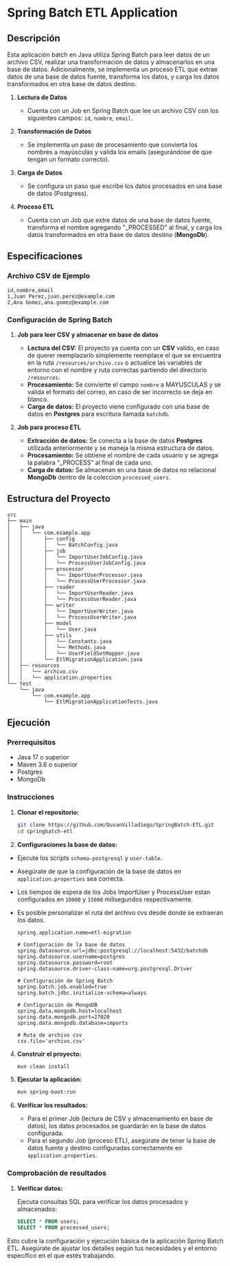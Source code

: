 # Spring Batch ETL Application

## Descripción

Esta aplicación batch en Java utiliza Spring Batch para leer datos de un archivo CSV, realizar una transformación de datos y almacenarlos en una base de datos. Adicionalmente, se implementa un proceso ETL que extrae datos de una base de datos fuente, transforma los datos, y carga los datos transformados en otra base de datos destino.

1. **Lectura de Datos**
   - Cuenta con un Job en Spring Batch que lee un archivo CSV con los siguientes campos: `id`, `nombre`, `email`.

2. **Transformación de Datos**
   - Se implementa un paso de procesamiento que convierta los nombres a mayúsculas y valida los emails (asegurándose de que tengan un formato correcto).

3. **Carga de Datos**
   - Se configura un paso que escribe los datos procesados en una base de datos (Postgress).

4. **Proceso ETL**
   - Cuenta con un Job que extre datos de una base de datos fuente, transforma el nombre agregando "_PROCESSED" al final, y carga los datos transformados en otra base de datos destino (**MongoDb**).

## Especificaciones

### Archivo CSV de Ejemplo

```csv
id,nombre,email
1,Juan Perez,juan.perez@example.com
2,Ana Gomez,ana.gomez@example.com
```

### Configuración de Spring Batch

1. **Job para leer CSV y almacenar en base de datos**

    - **Lectura del CSV:** El proyecto ya cuenta con un **CSV** valido, en caso de querer reemplazarlo simplemente reemplace el que se encuentra en la ruta `/resources/archivo.csv` o actualice las variables de entorno con el nombre y ruta correctas partiendo del directorio `/resources`.
    - **Procesamiento:** Se convierte el campo `nombre` a MAYUSCULAS y se valida el formato del correo, en caso de ser incorrecto se deja en blanco.
    - **Carga de datos:** El proyecto viene configurado con una base de datos en **Postgres** para escritura llamada `batchdb`.

2. **Job para proceso ETL**

    - **Extracción de datos:** Se conecta a la base de datos **Postgres** utilizada anteriormente y se maneja la misma estructura de datos.
    - **Procesamiento:** Se obtiene el nombre de cada usuario y se agrega la palabra "_PROCESS" al final de cada uno.
    - **Carga de datos:** Se almacenan en una base de datos no relacional **MongoDb** dentro de la coleccion `processed_users`.

## Estructura del Proyecto

```plaintext
src
├── main
│   ├── java
│   │   └── com.example.app
│   │       ├── config
│   │       │   └── BatchConfig.java
│   │       ├── job
│   │       │   └── ImportUserJobConfig.java
│   │       │   └── ProcessUserJobConfig.java
│   │       ├── processor
│   │       │   └── ImportUserProcessor.java
│   │       │   └── ProcessUserProcessor.java
│   │       ├── reader
│   │       │   └── ImportUserReader.java
│   │       │   └── ProcessUserReader.java
│   │       ├── writer
│   │       │   └── ImportUserWriter.java
│   │       │   └── ProcessUserWriter.java
│   │       ├── model
│   │       │   └── User.java
│   │       ├── utils
│   │       │   └── Constants.java
│   │       │   └── Methods.java
│   │       │   └── UserFieldSetMapper.java
│   │       └── EtlMigrationApplication.java
│   ├── resources
│   │   └── archivo.csv
│   │   └── application.properties
└── test
    └── java
        └── com.example.app
            └── EtlMigrationApplicationTests.java
```

## Ejecución

### Prerrequisitos

- Java 17 o superior
- Maven 3.6 o superior
- Postgres
- MongoDb

### Instrucciones

1. **Clonar el repositorio:**

    ```bash
    git clone https://github.com/DuvanVilladiego/SpringBatch-ETL.git
    cd springbatch-etl
    ```

2. **Configuraciones la base de datos:**
  - Ejecute los scripts `schema-postgresql` y `user-table`.
  - Asegúrate de que la configuración de la base de datos en `application.properties` sea correcta.
  - Los tiempos de espera de los Jobs ImportUser y ProcessUser estan configurados en `10000` y `15000` milisegundos respectivamente.
  - Es posible personalizar el ruta del archivo cvs desde donde se extraeran los datos.

    ```properties
    spring.application.name=etl-migration

    # Configuración de la base de datos
    spring.datasource.url=jdbc:postgresql://localhost:5432/batchdb
    spring.datasource.username=postgres
    spring.datasource.password=root
    spring.datasource.driver-class-name=org.postgresql.Driver
    
    # Configuración de Spring Batch
    spring.batch.job.enabled=true
    spring.batch.jdbc.initialize-schema=always
    
    # Configuración de MongoDB
    spring.data.mongodb.host=localhost
    spring.data.mongodb.port=27020
    spring.data.mongodb.database=imports
    
    # Ruta de archivo csv
    csv.file='archivo.csv'
    ```

4. **Construir el proyecto:**

    ```bash
    mvn clean install
    ```

5. **Ejecutar la aplicación:**

    ```bash
    mvn spring-boot:run
    ```

6. **Verificar los resultados:**

    - Para el primer Job (lectura de CSV y almacenamiento en base de datos), los datos procesados se guardarán en la base de datos configurada.
    - Para el segundo Job (proceso ETL), asegúrate de tener la base de datos fuente y destino configuradas correctamente en `application.properties`.

### Comprobación de resultados

1. **Verificar datos:**

    Ejecuta consultas SQL para verificar los datos procesados y almacenados:

    ```sql
    SELECT * FROM users;
    SELECT * FROM processed_users;
    ```
Esto cubre la configuración y ejecución básica de la aplicación Spring Batch ETL. Asegúrate de ajustar los detalles según tus necesidades y el entorno específico en el que estés trabajando.
